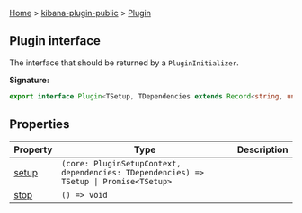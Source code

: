 [Home](./index) &gt; [kibana-plugin-public](./kibana-plugin-public.md) &gt; [Plugin](./kibana-plugin-public.plugin.md)

## Plugin interface

The interface that should be returned by a `PluginInitializer`<!-- -->.

<b>Signature:</b>

```typescript
export interface Plugin<TSetup, TDependencies extends Record<string, unknown> = 
```

## Properties

|  Property | Type | Description |
|  --- | --- | --- |
|  [setup](./kibana-plugin-public.plugin.setup.md) | <code>(core: PluginSetupContext, dependencies: TDependencies) =&gt; TSetup &#124; Promise&lt;TSetup&gt;</code> |  |
|  [stop](./kibana-plugin-public.plugin.stop.md) | <code>() =&gt; void</code> |  |

